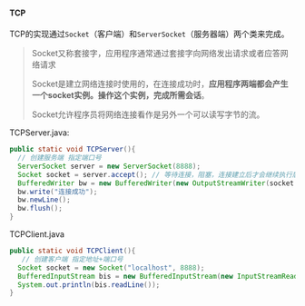 #### TCP

TCP的实现通过`Socket`（客户端）和`ServerSocket`（服务器端）两个类来完成。

> Socket又称套接字，应用程序通常通过套接字向网络发出请求或者应答网络请求
>
> Socket是建立网络连接时使用的，在连接成功时，__应用程序两端都会产生一个socket实例。操作这个实例，完成所需会话__。
>
> Socket允许程序员将网络连接看作是另外一个可以读写字节的流。

TCPServer.java:

```java
public static void TCPServer(){
  // 创建服务端 指定端口号
  ServerSocket server = new ServerSocket(8888);
  Socket socket = server.accept(); // 等待连接，阻塞，连接建立后才会继续执行后序代码
  BufferedWriter bw = new BufferedWriter(new OutputStreamWriter(socket.getOutputStream()));
  bw.write("连接成功");
  bw.newLine();
  bw.flush();
}
```

TCPClient.java

```java
public static void TCPClient(){
   // 创建客户端 指定地址+端口号
  Socket socket = new Socket("localhost", 8888);
  BufferedInputStream bis = new BufferedInputStream(new InputStreamReader(socket.getInputStream()));
  System.out.println(bis.readLine());
}
```

